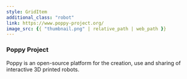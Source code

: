 ```yaml
---
style: GridItem
additional_class: "robot"
link: https://www.poppy-project.org/
image_src: {{ "thumbnail.png" | relative_path | web_path }}
---
```



### Poppy Project

Poppy is an open-source platform for the creation, use and sharing of interactive 3D printed robots.

